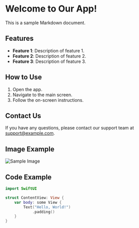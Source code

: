 # Welcome to Our App!

This is a sample Markdown document.

## Features

- **Feature 1**: Description of feature 1.
- **Feature 2**: Description of feature 2.
- **Feature 3**: Description of feature 3.

## How to Use

1. Open the app.
2. Navigate to the main screen.
3. Follow the on-screen instructions.

## Contact Us

If you have any questions, please contact our support team at [support@example.com](mailto:support@example.com).

## Image Example

![Sample Image](https://example.com/sample-image.png)

## Code Example

```swift
import SwiftUI

struct ContentView: View {
    var body: some View {
        Text("Hello, World!")
            .padding()
    }
}
